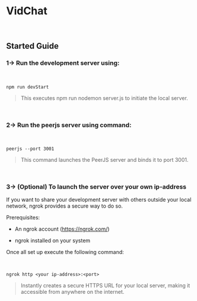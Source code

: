 # VidChat
&nbsp;
## Started Guide

### 1-> Run the development server using: 


   &nbsp;

	npm run devStart



  > This executes npm run nodemon server.js to initiate the local server.
  
  &nbsp;
  
    
### 2-> Run the peerjs server using command:
	
  &nbsp;

 
	peerjs --port 3001


 
	
  > This command launches the PeerJS server and binds it to port 3001.

  &nbsp;
    
### 3-> (Optional) To launch the server over your own ip-address



  If you want to share your development server with others outside your local network, ngrok provides a secure way to do so.
     
Prerequisites:
    
  * An ngrok account (https://ngrok.com/)
    
  * ngrok installed on your system
     
   Once all set up execute the following command:

   &nbsp;


	ngrok http <your ip-address>:<port>

 > Instantly creates a secure HTTPS URL for your local server, making it accessible from anywhere on the internet.

 &nbsp;
 &nbsp;&nbsp;
